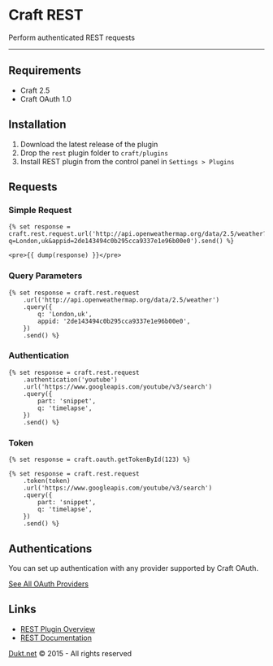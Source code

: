 # Craft REST

Perform authenticated REST requests

-------------------------------------------

## Requirements

- Craft 2.5
- Craft OAuth 1.0

## Installation

1. Download the latest release of the plugin
2. Drop the `rest` plugin folder to `craft/plugins`
3. Install REST plugin from the control panel in `Settings > Plugins`

## Requests

### Simple Request

    {% set response = craft.rest.request.url('http://api.openweathermap.org/data/2.5/weather?q=London,uk&appid=2de143494c0b295cca9337e1e96b00e0').send() %}

    <pre>{{ dump(response) }}</pre>

### Query Parameters

    {% set response = craft.rest.request
        .url('http://api.openweathermap.org/data/2.5/weather')
        .query({
            q: 'London,uk',
            appid: '2de143494c0b295cca9337e1e96b00e0',
        })
        .send() %}

### Authentication

    {% set response = craft.rest.request
        .authentication('youtube')
        .url('https://www.googleapis.com/youtube/v3/search')
        .query({
            part: 'snippet',
            q: 'timelapse',
        })
        .send() %}

### Token


    {% set response = craft.oauth.getTokenById(123) %}

    {% set response = craft.rest.request
        .token(token)
        .url('https://www.googleapis.com/youtube/v3/search')
        .query({
            part: 'snippet',
            q: 'timelapse',
        })
        .send() %}

## Authentications

You can set up authentication with any provider supported by Craft OAuth.

[See All OAuth Providers](https://dukt.net/craft/oauth/docs/providers)


## Links

- [REST Plugin Overview](https://dukt.net/craft/rest/)
- [REST Documentation](https://dukt.net/craft/rest/docs)

[Dukt.net](https://dukt.net/) © 2015 - All rights reserved